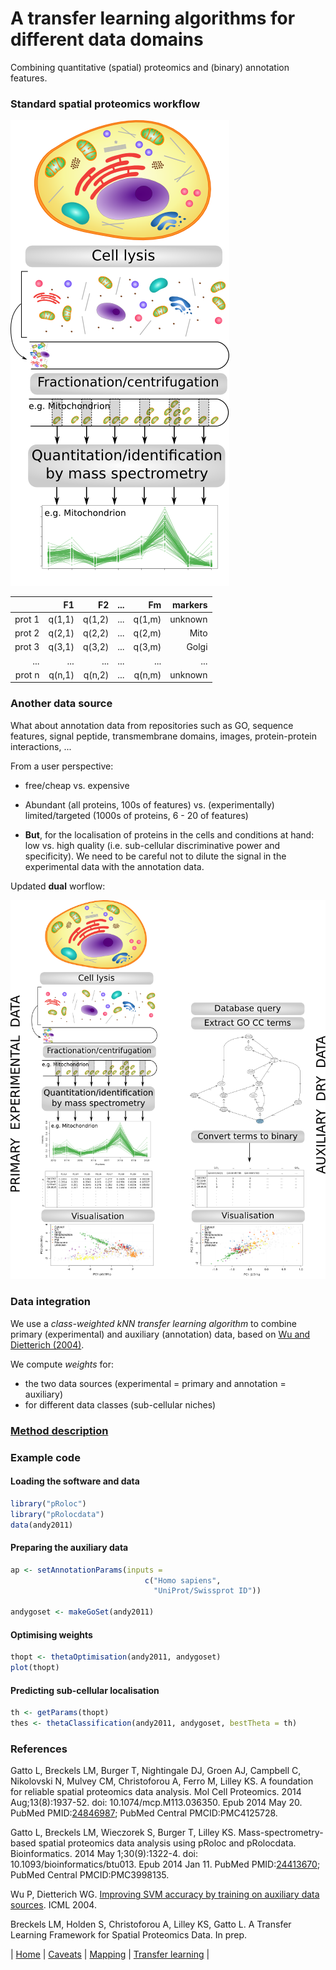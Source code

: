 # A transfer learning algorithms for different data domains

Combining quantitative (spatial) proteomics and (binary) annotation
features.

### Standard spatial proteomics workflow

![Spatial proteomics workflow](./figure/workflow_primary.png)


|        | F1   | F2   | ...  | Fm   |  markers   |
|-------:|-----:|-----:|-----:|-----:|-----------:|
| prot 1 |q(1,1)|q(1,2)| ...  |q(1,m)| unknown    |
| prot 2 |q(2,1)|q(2,2)| ...  |q(2,m)| Mito       |
| prot 3 |q(3,1)|q(3,2)| ...  |q(3,m)| Golgi      |
| ...    | ...  | ...  | ...  | ...  | ...        |
| prot n |q(n,1)|q(n,2)| ...  |q(n,m)| unknown    |


### Another data source

What about annotation data from repositories such as GO, sequence
features, signal peptide, transmembrane domains, images,
protein-protein interactions, ...

From a user perspective:

- free/cheap vs. expensive

- Abundant (all proteins, 100s of features) vs. (experimentally)
  limited/targeted (1000s of proteins, 6 - 20 of features)

- **But**, for the localisation of proteins in the cells and
  conditions at hand: low vs. high quality (i.e. sub-cellular
  discriminative power and specificity). We need to be careful not to
  dilute the signal in the experimental data with the annotation data.

Updated **dual** worflow:

![Dual proteomics workflow](./figure/workflow.png)

### Data integration

We use a *class-weighted kNN transfer learning algorithm* to combine
primary (experimental) and auxiliary (annotation) data, based on
[Wu and Dietterich (2004)](http://citeseer.ist.psu.edu/viewdoc/summary?doi=10.1.1.94.594).

We compute *weights* for:

- the two data sources (experimental = primary and annotation =
  auxiliary)
- for different data classes (sub-cellular niches)

### [Method description](https://github.com/ComputationalProteomicsUnit/Intro-Integ-Omics-Prot/blob/master/thetatut.pdf?raw=true)

### Example code

#### Loading the software and data


```r
library("pRoloc")
library("pRolocdata")
data(andy2011)
```

#### Preparing the auxiliary data

```r
ap <- setAnnotationParams(inputs =
                              c("Homo sapiens",
                                "UniProt/Swissprot ID"))

andygoset <- makeGoSet(andy2011)
```

#### Optimising weights

```r
thopt <- thetaOptimisation(andy2011, andygoset)
plot(thopt)
```

#### Predicting sub-cellular localisation

```r
th <- getParams(thopt)
thes <- thetaClassification(andy2011, andygoset, bestTheta = th)
```

### References

Gatto L, Breckels LM, Burger T, Nightingale DJ, Groen AJ, Campbell C,
Nikolovski N, Mulvey CM, Christoforou A, Ferro M, Lilley KS. A
foundation for reliable spatial proteomics data analysis. Mol Cell
Proteomics. 2014 Aug;13(8):1937-52. doi: 10.1074/mcp.M113.036350. Epub
2014 May 20. PubMed
PMID:[24846987](http://www.ncbi.nlm.nih.gov/pubmed/24846987); PubMed
Central PMCID:PMC4125728.

Gatto L, Breckels LM, Wieczorek S, Burger T, Lilley KS.
Mass-spectrometry-based spatial proteomics data analysis using pRoloc
and pRolocdata. Bioinformatics. 2014 May 1;30(9):1322-4. doi:
10.1093/bioinformatics/btu013. Epub 2014 Jan 11. PubMed
PMID:[24413670](http://www.ncbi.nlm.nih.gov/pubmed/24413670); PubMed
Central PMCID:PMC3998135.

Wu P, Dietterich WG.
[Improving SVM accuracy by training on auxiliary data sources](http://citeseer.ist.psu.edu/viewdoc/summary?doi=10.1.1.94.594).
ICML 2004.

Breckels LM, Holden S, Christoforou A, Lilley KS, Gatto L. A Transfer
Learning Framework for Spatial Proteomics Data. In prep.


| [Home](./README.md) | [Caveats](./Caveats.md) | [Mapping](./mapping.md) | [Transfer learning](./transfer-learning.md) |
